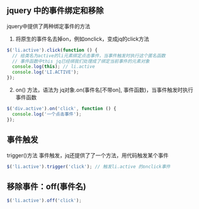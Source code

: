 ## jquery 中的事件绑定和移除

jquery中提供了两种绑定事件的方法


1. 将原生的事件名去掉on，例如onclick，变成jq的click方法

```javascript
$('li.active').click(function () {
  // 给类名为active的li元素绑定点击事件，当事件触发时执行这个匿名函数
  // 事件函数中this jq已经绑我们处理成了绑定当前事件的元素对象
  console.log(this); // li.active
  console.log('LI.ACTIVE');
});
```

2. on() 方法，语法为 jq对象.on(事件名[不带on], 事件函数)，当事件触发时执行事件函数
```javascript
$('div.active').on('click', function () {
  console.log('一个点击事件');
});
```

## 事件触发
trigger()方法 事件触发，jq还提供了了一个方法，用代码触发某个事件

```javascript
$('li.active').trigger('click'); // 触发li.active 的onclick事件
```


## 移除事件：off(事件名)

```javascript
$('li.active').off('click');
```
